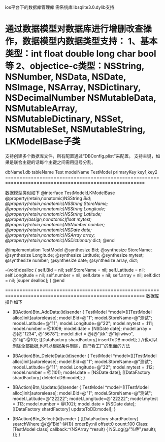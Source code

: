 ios平台下的数据库管理库
需系统库libsqlite3.0.dylib支持


通过数据模型对数据库进行增删改查操作，数据模型内数据类型支持：
1、基本类型：int float double long char bool等
2、objectice-c类型：NSString, NSNumber, NSData, NSDate, NSImage, NSArray, NSDictinary, NSDecimalNumber
NSMutableData, NSMutableArray, NSMutableDictinary, NSSet, NSMutableSet, NSMutableString, LKModelBase子类
=======================================================================================================
支持创建多个数据库文件，所有配置通过“DBConfig.plist”来配置。
支持主键，如果是联合主键的话每个主键之间需用逗号分割。

<?xml version="1.0" encoding="UTF-8"?>
<!DOCTYPE plist PUBLIC "-//Apple//DTD PLIST 1.0//EN" "http://www.apple.com/DTDs/PropertyList-1.0.dtd">
<plist version="1.0">
<dict>
	<key>dbName1.db</key>
	<array>
		<dict>
			<key>tableName</key>
			<string>Test</string>
			<key>modelName</key>
			<string>TestModel</string>
			<key>primaryKey</key>
			<string>key1,key2</string>
		</dict>
	</array>
</dict>
</plist>
=======================================================================================================

数据模型类似如下
@interface TestModel:LKModelBase
@property(retain,nonatomic)NSString *Bid;
@property(retain,nonatomic)NSString *StoreName;
@property(retain,nonatomic)NSString *Longitude;
@property(retain,nonatomic)NSString *Latitude;
@property(assign,nonatomic)float mytest;
@property(retain,nonatomic)NSNumber* number;
@property(retain,nonatomic)NSDate* date;
@property(retain,nonatomic)NSArray* array;
@property(retain,nonatomic)NSDictionary* dict;
@end

@implementation TestModel
@synthesize Bid;
@synthesize StoreName;
@synthesize Longitude;
@synthesize Latitude;
@synthesize mytest;
@synthesize number;
@synthesize date;
@synthesize array, dict;


-(void)dealloc {
    self.Bid = nil;
    self.StoreName = nil;
    self.Latitude = nil;
    self.Longitude = nil;
    self.number = nil;
    self.date = nil;
    self.array = nil;
    self.dict = nil;
    [super dealloc];
}
@end

=======================================================================================================
数据库操作如下
- (IBAction)Btn_AddData:(id)sender {
    TestModel *model=[[[TestModel alloc]init]autorelease];
    model.Bid=@"1";
    model.StoreName=@"测试";
    model.Latitude=@"11";
    model.Longitude=@"22";
    model.mytest = .111;
    model.number = @1009;
    model.date = [NSDate date];
    model.array = @[@"1234", @"5678"];
    model.dict = @{@"jkk":@"kjliwiwo", @"kjj":@10};
    [[DataFactory shardFactory] insertToDB:model];
}
//也可以删除全部数据,也可以根据条件删除，自己看工厂的里面的方法
- (IBAction)Btn_DeleteData:(id)sender {
    TestModel *model=[[[TestModel alloc]init]autorelease];
    model.Bid=@"1";
    model.StoreName=@"测试";
    model.Latitude=@"11";
    model.Longitude=@"22";
    model.mytest = .112;
    model.number = @(101);
    model.date = [NSDate date];
    [[DataFactory shardFactory] deleteToDB:model];
}

- (IBAction)Btn_Update:(id)sender {
    TestModel *model=[[[TestModel alloc]init]autorelease];
    model.Bid=@"1";
    model.StoreName=@"测试";
    model.Latitude=@"22222";
    model.Longitude=@"22222";
    model.mytest = .113;
    model.number = @(102);
    model.date = [NSDate date];
    [[DataFactory shardFactory] updateToDB:model];
}

- (IBAction)Btn_Select:(id)sender {
    [[DataFactory shardFactory] searchWhere:@{@"Bid":@(1)}
                                    orderBy:nil
                                     offset:0
                                      count:100
                                      Class:[TestModel class]
                                   callback:^(NSArray *result) {
        NSLog(@"%@",result);
    }];
}
